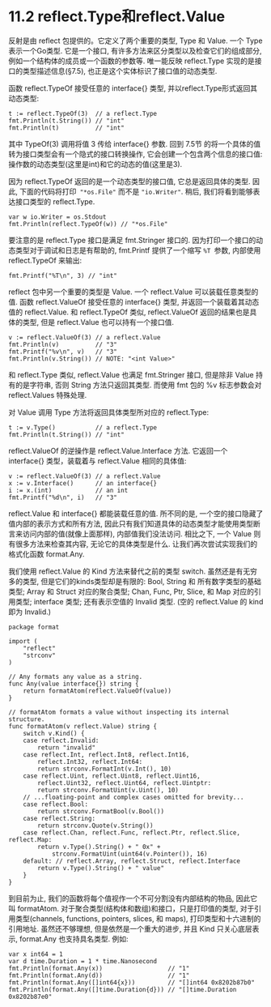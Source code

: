 # 11.2 reflect.Type和reflect.Value
反射是由 reflect 包提供的。它定义了两个重要的类型, Type 和 Value. 一个 Type 表示一个Go类型. 它是一个接口, 有许多方法来区分类型以及检查它们的组成部分, 例如一个结构体的成员或一个函数的参数等. 唯一能反映 reflect.Type 实现的是接口的类型描述信息(§7.5), 也正是这个实体标识了接口值的动态类型.

函数 reflect.TypeOf 接受任意的 interface{} 类型, 并以reflect.Type形式返回其动态类型:
```
t := reflect.TypeOf(3)  // a reflect.Type
fmt.Println(t.String()) // "int"
fmt.Println(t)          // "int"
```
其中 TypeOf(3) 调用将值 3 传给 interface{} 参数. 回到 7.5节 的将一个具体的值转为接口类型会有一个隐式的接口转换操作, 它会创建一个包含两个信息的接口值: 操作数的动态类型(这里是int)和它的动态的值(这里是3).

因为 reflect.TypeOf 返回的是一个动态类型的接口值, 它总是返回具体的类型. 因此, 下面的代码将打印`` "*os.File"`` 而不是 ``"io.Writer"``. 稍后, 我们将看到能够表达接口类型的 reflect.Type.
```
var w io.Writer = os.Stdout
fmt.Println(reflect.TypeOf(w)) // "*os.File"
```
要注意的是 reflect.Type 接口是满足 fmt.Stringer 接口的. 因为打印一个接口的动态类型对于调试和日志是有帮助的, fmt.Printf 提供了一个缩写 ``%T ``参数, 内部使用 reflect.TypeOf 来输出:
```
fmt.Printf("%T\n", 3) // "int"
```
reflect 包中另一个重要的类型是 Value. 一个 reflect.Value 可以装载任意类型的值. 函数 reflect.ValueOf 接受任意的 interface{} 类型, 并返回一个装载着其动态值的 reflect.Value. 和 reflect.TypeOf 类似, reflect.ValueOf 返回的结果也是具体的类型, 但是 reflect.Value 也可以持有一个接口值.
```
v := reflect.ValueOf(3) // a reflect.Value
fmt.Println(v)          // "3"
fmt.Printf("%v\n", v)   // "3"
fmt.Println(v.String()) // NOTE: "<int Value>"
```
和 reflect.Type 类似, reflect.Value 也满足 fmt.Stringer 接口, 但是除非 Value 持有的是字符串, 否则 String 方法只返回其类型. 而使用 fmt 包的 %v 标志参数会对 reflect.Values 特殊处理.

对 Value 调用 Type 方法将返回具体类型所对应的 reflect.Type:
```
t := v.Type()           // a reflect.Type
fmt.Println(t.String()) // "int"
```
reflect.ValueOf 的逆操作是 reflect.Value.Interface 方法. 它返回一个 interface{} 类型，装载着与 reflect.Value 相同的具体值:
```
v := reflect.ValueOf(3) // a reflect.Value
x := v.Interface()      // an interface{}
i := x.(int)            // an int
fmt.Printf("%d\n", i)   // "3"
```
reflect.Value 和 interface{} 都能装载任意的值. 所不同的是, 一个空的接口隐藏了值内部的表示方式和所有方法, 因此只有我们知道具体的动态类型才能使用类型断言来访问内部的值(就像上面那样), 内部值我们没法访问. 相比之下, 一个 Value 则有很多方法来检查其内容, 无论它的具体类型是什么. 让我们再次尝试实现我们的格式化函数 format.Any.

我们使用 reflect.Value 的 Kind 方法来替代之前的类型 switch. 虽然还是有无穷多的类型, 但是它们的kinds类型却是有限的: Bool, String 和 所有数字类型的基础类型; Array 和 Struct 对应的聚合类型; Chan, Func, Ptr, Slice, 和 Map 对应的引用类型; interface 类型; 还有表示空值的 Invalid 类型. (空的 reflect.Value 的 kind 即为 Invalid.)
```
package format

import (
    "reflect"
    "strconv"
)

// Any formats any value as a string.
func Any(value interface{}) string {
    return formatAtom(reflect.ValueOf(value))
}

// formatAtom formats a value without inspecting its internal structure.
func formatAtom(v reflect.Value) string {
    switch v.Kind() {
    case reflect.Invalid:
        return "invalid"
    case reflect.Int, reflect.Int8, reflect.Int16,
        reflect.Int32, reflect.Int64:
        return strconv.FormatInt(v.Int(), 10)
    case reflect.Uint, reflect.Uint8, reflect.Uint16,
        reflect.Uint32, reflect.Uint64, reflect.Uintptr:
        return strconv.FormatUint(v.Uint(), 10)
    // ...floating-point and complex cases omitted for brevity...
    case reflect.Bool:
        return strconv.FormatBool(v.Bool())
    case reflect.String:
        return strconv.Quote(v.String())
    case reflect.Chan, reflect.Func, reflect.Ptr, reflect.Slice, reflect.Map:
        return v.Type().String() + " 0x" +
            strconv.FormatUint(uint64(v.Pointer()), 16)
    default: // reflect.Array, reflect.Struct, reflect.Interface
        return v.Type().String() + " value"
    }
}
```
到目前为止, 我们的函数将每个值视作一个不可分割没有内部结构的物品, 因此它叫 formatAtom. 对于聚合类型(结构体和数组)和接口，只是打印值的类型, 对于引用类型(channels, functions, pointers, slices, 和 maps), 打印类型和十六进制的引用地址. 虽然还不够理想, 但是依然是一个重大的进步, 并且 Kind 只关心底层表示, format.Any 也支持具名类型. 例如:
```
var x int64 = 1
var d time.Duration = 1 * time.Nanosecond
fmt.Println(format.Any(x))                  // "1"
fmt.Println(format.Any(d))                  // "1"
fmt.Println(format.Any([]int64{x}))         // "[]int64 0x8202b87b0"
fmt.Println(format.Any([]time.Duration{d})) // "[]time.Duration 0x8202b87e0"
```
